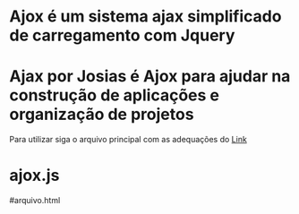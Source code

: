 # Ajox é um sistema ajax simplificado de carregamento com Jquery
# Ajax por Josias é Ajox para ajudar na construção de aplicações e organização de projetos

Para utilizar siga o arquivo principal com as adequações do <a href="">Link</a>

# ajox.js
<script>
$(document).ready(function(){
	$('.ajox').click(function() {
		
		var pagina = $(this).attr('ajox-href');
		var alvo = $(this).attr('ajox-div');

		$(alvo).fadeIn(700);
  		$(alvo).html('<p><img src="assets/img/carregando.gif" /></p>');
		$(alvo).load(pagina);
		
	});
});
</script>

#arquivo.html

<a href="javascript:void(0);" class="ajox" ajox-href="elemento_externo.html" ajox-div="areadebusca"><i class="fas fa-search"></i></a>